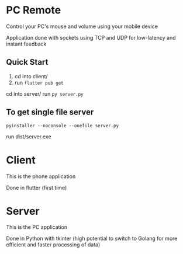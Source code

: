 # PC Remote
Control your PC's mouse and volume using your mobile device

Application done with sockets using TCP and UDP for low-latency and instant feedback

## Quick Start
1. cd into client/
2. run `flutter pub get`


cd into server/
run `py server.py`

## To get single file server  
`pyinstaller --noconsole --onefile server.py`  

run dist/server.exe

# Client
This is the phone application

Done in flutter (first time)



# Server
This is the PC application

Done in Python with tkinter (high potential to switch to Golang for more efficient and faster processing of data)


